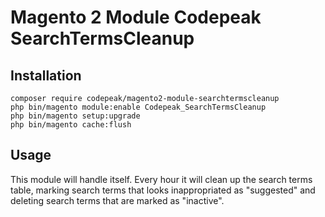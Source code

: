 # Magento 2 Module Codepeak SearchTermsCleanup

## Installation

```
composer require codepeak/magento2-module-searchtermscleanup
php bin/magento module:enable Codepeak_SearchTermsCleanup
php bin/magento setup:upgrade
php bin/magento cache:flush
```

## Usage

This module will handle itself. Every hour it will clean up the search terms table, marking search terms that looks inappropriated as "suggested" and deleting search terms that are marked as "inactive".